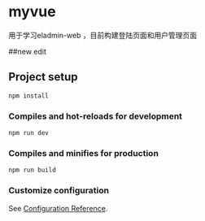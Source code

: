 # myvue

用于学习eladmin-web
，目前构建登陆页面和用户管理页面

##new edit

## Project setup
```
npm install
```

### Compiles and hot-reloads for development
```
npm run dev
```

### Compiles and minifies for production
```
npm run build
```

### Customize configuration
See [Configuration Reference](https://cli.vuejs.org/config/).
